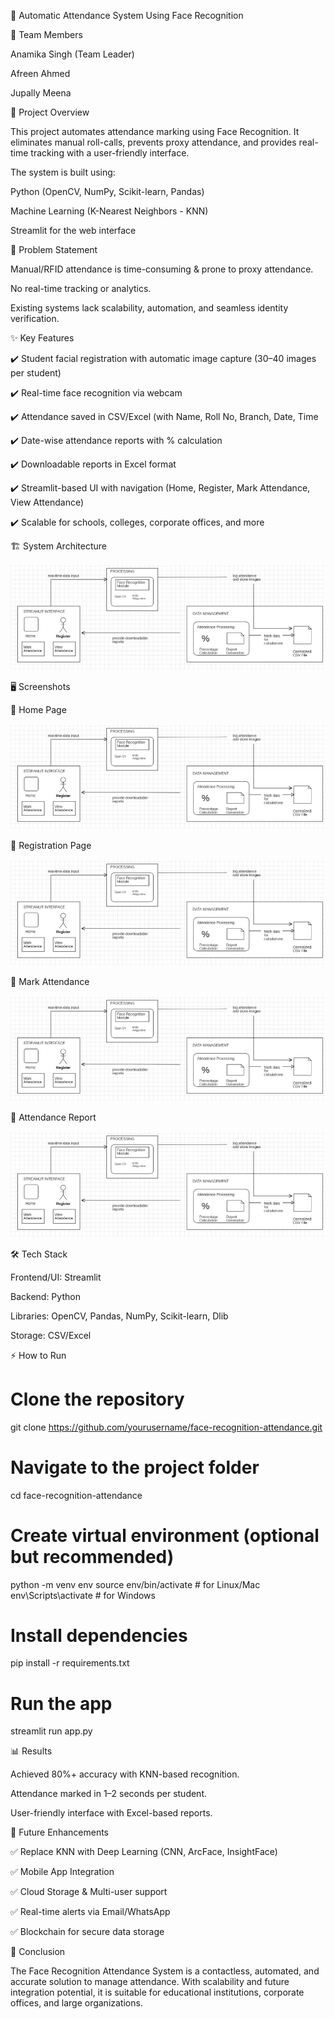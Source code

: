 📸 Automatic Attendance System Using Face Recognition

👥 Team Members

Anamika Singh (Team Leader)

Afreen Ahmed

Jupally Meena


📖 Project Overview

This project automates attendance marking using Face Recognition. It eliminates manual roll-calls, prevents proxy attendance, and provides real-time tracking with a user-friendly interface.

The system is built using:

Python (OpenCV, NumPy, Scikit-learn, Pandas)

Machine Learning (K-Nearest Neighbors - KNN)

Streamlit for the web interface

🚩 Problem Statement

Manual/RFID attendance is time-consuming & prone to proxy attendance.

No real-time tracking or analytics.

Existing systems lack scalability, automation, and seamless identity verification.

✨ Key Features

✔️ Student facial registration with automatic image capture (30–40 images per student)

✔️ Real-time face recognition via webcam

✔️ Attendance saved in CSV/Excel (with Name, Roll No, Branch, Date, Time

✔️ Date-wise attendance reports with % calculation

✔️ Downloadable reports in Excel format

✔️ Streamlit-based UI with navigation (Home, Register, Mark Attendance, View Attendance)

✔️ Scalable for schools, colleges, corporate offices, and more

🏗️ System Architecture

![System Architecture](Images/Picture1.jpg) 

🖥️ Screenshots

🔹 Home Page

![Home Page](Images/Picture1.jpg) 

🔹 Registration Page

![Registration Page](Images/Picture1.jpg) 

🔹 Mark Attendance

![Mark Attendance](Images/Picture1.jpg) 

🔹 Attendance Report

![Attendance Report](Images/Picture1.jpg) 


🛠️ Tech Stack

Frontend/UI: Streamlit

Backend: Python

Libraries: OpenCV, Pandas, NumPy, Scikit-learn, Dlib

Storage: CSV/Excel

⚡ How to Run
# Clone the repository
git clone https://github.com/yourusername/face-recognition-attendance.git

# Navigate to the project folder
cd face-recognition-attendance

# Create virtual environment (optional but recommended)
python -m venv env
source env/bin/activate   # for Linux/Mac
env\Scripts\activate      # for Windows

# Install dependencies
pip install -r requirements.txt

# Run the app
streamlit run app.py


📊 Results

Achieved 80%+ accuracy with KNN-based recognition.

Attendance marked in 1–2 seconds per student.

User-friendly interface with Excel-based reports.

🚀 Future Enhancements

✅ Replace KNN with Deep Learning (CNN, ArcFace, InsightFace)

✅ Mobile App Integration

✅ Cloud Storage & Multi-user support

✅ Real-time alerts via Email/WhatsApp

✅ Blockchain for secure data storage

📝 Conclusion

The Face Recognition Attendance System is a contactless, automated, and accurate solution to manage attendance. With scalability and future integration potential, it is suitable for educational institutions, corporate offices, and large organizations.
